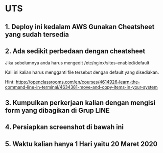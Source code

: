 # UTS


## 1. Deploy ini kedalam AWS Gunakan Cheatsheet yang sudah tersedia

## 2. Ada sedikit perbedaan dengan cheatsheet

Jika sebelumnya anda harus mengedit /etc/nginx/sites-enabled/default

Kali ini kalian harus mengganti file tersebut dengan default yang disediakan.

Hint:
https://openclassrooms.com/en/courses/4614926-learn-the-command-line-in-terminal/4634381-move-and-copy-items-in-your-system


## 3. Kumpulkan perkerjaan kalian dengan mengisi form yang dibagikan di Grup LINE


## 4. Persiapkan screenshot di bawah ini


## 5. Waktu kalian hanya 1 Hari yaitu 20 Maret 2020
